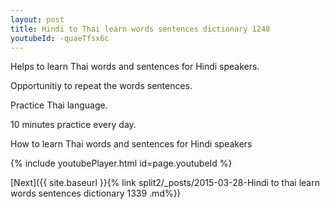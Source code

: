```yaml
---
layout: post
title: Hindi to Thai learn words sentences dictionary 1248 
youtubeId: -quaeTfsx6c
---
```

 
 
Helps to learn Thai words and sentences for Hindi speakers.

Opportunitiy to repeat the words sentences. 

Practice Thai language. 
 
10 minutes practice every day. 
 
How to learn Thai words and sentences for Hindi speakers 
 
{% include youtubePlayer.html id=page.youtubeId %}
 
 
[Next]({{ site.baseurl }}{% link  split2/_posts/2015-03-28-Hindi to thai learn words sentences dictionary 1339 .md%})
 
